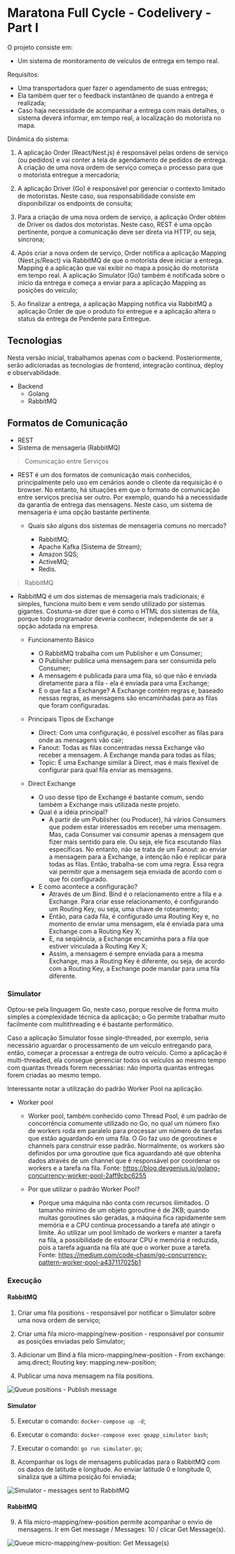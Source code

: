 # Maratona Full Cycle - Codelivery - Part I

O projeto consiste em:

- Um sistema de monitoramento de veículos de entrega em tempo real.

Requisitos:

- Uma transportadora quer fazer o agendamento de suas entregas;
- Ela também quer ter o feedback instantâneo de quando a entrega é realizada;
- Caso haja necessidade de acompanhar a entrega com mais detalhes, o sistema deverá informar, em tempo real, a localização do motorista no mapa.

Dinâmica do sistema:

1. A aplicação Order (React/Nest.js) é responsável pelas ordens de serviço (ou pedidos) e vai conter a tela de agendamento de pedidos de entrega. A criação de uma nova ordem de serviço começa o processo para que o motorista entregue a mercadoria;

2. A aplicação Driver (Go) é responsável por gerenciar o contexto limitado de motoristas. Neste caso, sua responsabilidade consiste em disponibilizar os endpoints de consulta;

3. Para a criação de uma nova ordem de serviço, a aplicação Order obtém de Driver os dados dos motoristas. Neste caso, REST é uma opção pertinente, porque a comunicação deve ser direta via HTTP, ou seja, síncrona;

4. Após criar a nova ordem de serviço, Order notifica a aplicação Mapping (Nest.js/React) via RabbitMQ de que o motorista deve iniciar a entrega. Mapping é a aplicação que vai exibir no mapa a posição do motorista em tempo real. A aplicação Simulator (Go) também é notificada sobre o início da entrega e começa a enviar para a aplicação Mapping as posições do veículo;

5. Ao finalizar a entrega, a aplicação Mapping notifica via RabbitMQ a aplicação Order de que o produto foi entregue e a aplicação altera o status da entrega de Pendente para Entregue.

## Tecnologias

Nesta versão inicial, trabalhamos apenas com o backend. Posteriormente, serão adicionadas as tecnologias de frontend, integração contínua, deploy e observabilidade.

- Backend
  - Golang
  - RabbitMQ

## Formatos de Comunicação

- REST
- Sistema de mensageria (RabbitMQ)

> Comunicação entre Serviços

- REST é um dos formatos de comunicação mais conhecidos, principalmente pelo uso em cenários aonde o cliente da requisição é o browser. No entanto, há situações em que o formato de comunicação entre serviços precisa ser outro. Por exemplo, quando há a necessidade da garantia de entrega das mensagens. Neste caso, um sistema de mensageria é uma opção bastante pertinente.

  - Quais são alguns dos sistemas de mensageria comuns no mercado?

    - RabbitMQ;
    - Apache Kafka (Sistema de Stream);
    - Amazon SQS;
    - ActiveMQ;
    - Redis.

> RabbitMQ

- RabbitMQ é um dos sistemas de mensageria mais tradicionais; é simples, funciona muito bem e vem sendo utilizado por sistemas gigantes. Costuma-se dizer que é como o HTML dos sistemas de fila, porque todo programador deveria conhecer, independente de ser a opção adotada na empresa.

  - Funcionamento Básico

    - O RabbitMQ trabalha com um Publisher e um Consumer;
    - O Publisher publica uma mensagem para ser consumida pelo Consumer;
    - A mensagem é publicada para uma fila, só que não é enviada diretamente para a fila - ela é enviada para uma Exchange;
    - E o que faz a Exchange? A Exchange contém regras e, baseado nessas regras, as mensagens são encaminhadas para as filas que foram configuradas.

  - Principais Tipos de Exchange

    - Direct: Com uma configuração, é possível escolher as filas para onde as mensagens vão cair;
    - Fanout: Todas as filas concentradas nessa Exchange vão receber a mensagem. A Exchange manda para todas as filas;
    - Topic: É uma Exchange similar à Direct, mas é mais flexível de configurar para qual fila enviar as mensagens.

  - Direct Exchange

    - O uso desse tipo de Exchange é bastante comum, sendo também a Exchange mais utilizada neste projeto. 
    - Qual é a idéia principal?
      - A partir de um Publisher (ou Producer), há vários Consumers que podem estar interessados em receber uma mensagem. Mas, cada Consumer vai consumir apenas a mensagem que fizer mais sentido para ele. Ou seja, ele fica escutando filas específicas. No entanto, não se trata de um Fanout: ao enviar a mensagem para a Exchange, a intenção não é replicar para todas as filas. Então, trabalha-se com uma regra. Essa regra vai permitir que a mensagem seja enviada de acordo com o que foi configurado.
    - E como acontece a configuração?
      - Através de um Bind. Bind é o relacionamento entre a fila e a Exchange. Para criar esse relacionamento, é configurando um Routing Key, ou seja, uma chave de roteamento;
      - Então, para cada fila, é configurado uma Routing Key e, no momento de enviar uma mensagem, ela é enviada para uma Exchange com a Routing Key X;
      - E, na seqüência, a Exchange encaminha para a fila que estiver vinculada à Routing Key X;
      - Assim, a mensagem é sempre enviada para a mesma Exchange, mas a Routing Key é diferente, ou seja, de acordo com a Routing Key, a Exchange pode mandar para uma fila diferente.

### Simulator

Optou-se pela linguagem Go, neste caso, porque resolve de forma muito simples a complexidade técnica da aplicação; o Go permite trabalhar muito facilmente com multithreading e é bastante performático.

Caso a aplicação Simulator fosse single-threaded, por exemplo, seria necessário aguardar o processamento de um veículo entregando para, então, começar a processar a entrega de outro veículo. Como a aplicação é multi-threaded, ela consegue gerenciar todos os veículos ao mesmo tempo com quantas threads forem necessárias: não importa quantas entregas forem criadas ao mesmo tempo.

Interessante notar a utilização do padrão Worker Pool na aplicação.

- Worker pool

  - Worker pool, também conhecido como Thread Pool, é um padrão de concorrência comumente utilizado no Go, no qual um número fixo de workers roda em paralelo para processar um número de tarefas que estão aguardando em uma fila. O Go faz uso de goroutines e channels para construir esse padrão. Normalmente, os workers são definidos por uma goroutine que fica aguardando até que obtenha dados através de um channel que é responsável por coordenar os workers e a tarefa na fila. Fonte: https://blog.devgenius.io/golang-concurrency-worker-pool-2aff9cbc6255

  - Por que utilizar o padrão Worker Pool?

    - Porque uma máquina não conta com recursos ilimitados. O tamanho mínimo de um objeto goroutine é de 2KB; quando muitas goroutines são geradas, a máquina fica rapidamente sem memória e a CPU continua processando a tarefa até atingir o limite. Ao utilizar um pool limitado de workers e manter a tarefa na fila, a possibilidade de estourar CPU e memória é reduzida, pois a tarefa aguarda na fila até que o worker puxe a tarefa. Fonte: https://medium.com/code-chasm/go-concurrency-pattern-worker-pool-a437117025b1

### Execução

#### RabbitMQ

1. Criar uma fila positions - responsável por notificar o Simulator sobre uma nova ordem de serviço;

2. Criar uma fila micro-mapping/new-position - responsável por consumir as posições enviadas pelo Simulator;

3. Adicionar um Bind à fila micro-mapping/new-position - From exchange: amq.direct; Routing key: mapping.new-position;

4. Publicar uma nova mensagem na fila positions.

![Queue positions - Publish message](./images/positions-publish-message.png)

#### Simulator

5. Executar o comando: `docker-compose up -d`;

6. Executar o comando: `docker-compose exec goapp_simulator bash`;

7. Executar o comando: `go run simulator.go`;

8. Acompanhar os logs de mensagens publicadas para o RabbitMQ com os dados de latitude e longitude. Ao enviar latitude 0 e longitude 0, sinaliza que a última posição foi enviada;

![Simulator - messages sent to RabbitMQ](./images/simulator-messages-sent-to-rabbitmq.png)

#### RabbitMQ

9. A fila micro-mapping/new-position permite acompanhar o envio de mensagens. Ir em Get message / Messages: 10 / clicar Get Message(s).

![Queue micro-mapping/new-position: Get Message(s)](./images/micro-mapping-new-position-get-messages.png)
